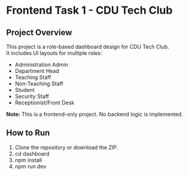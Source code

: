 # Frontend Task 1 - CDU Tech Club

## Project Overview
This project is a role-based dashboard design for CDU Tech Club.  
It includes UI layouts for multiple roles:
- Administration Admin
- Department Head
- Teaching Staff
- Non-Teaching Staff
- Student
- Security Staff
- Receptionist/Front Desk

**Note:** This is a frontend-only project. No backend logic is implemented.

## How to Run
1. Clone the repository or download the ZIP.
2. cd dashboard
3. npm install
4. npm run dev
   



